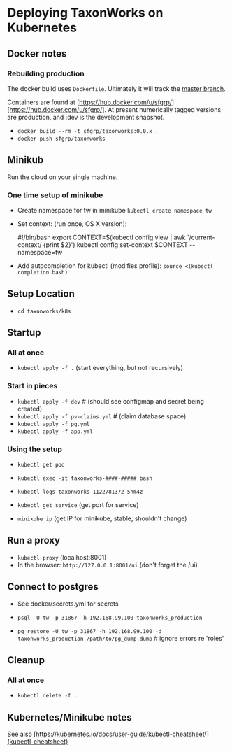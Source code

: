 # Deploying TaxonWorks on Kubernetes 

## Docker notes

### Rebuilding production

The docker build uses `Dockerfile`.  Ultimately it will track the [master branch](https://github.com/SpeciesFileGroup/taxonworks/tree/master).

Containers are found at [https://hub.docker.com/u/sfgrp/][https://hub.docker.com/u/sfgrp/]. At present numerically tagged versions are production, and :dev is the development snapshot.

* `docker build --rm -t sfgrp/taxonworks:0.0.x .` 
* `docker push sfgrp/taxonworks`

## Minikub

Run the cloud on your single machine.

### One time setup of minikube 

* Create namespace for tw in minikube `kubectl create namespace tw`
* Set context: (run once, OS X version):

    #!/bin/bash
    export CONTEXT=$(kubectl config view | awk '/current-context/ {print $2}')
    kubectl config set-context $CONTEXT --namespace=tw

* Add autocompletion for kubectl (modifies profile): `source <(kubectl completion bash)` 

## Setup Location

* `cd taxonworks/k8s`

## Startup

### All at once

* `kubectl apply -f .` (start everything, but not recursively)

### Start in pieces

* `kubectl apply -f dev`             # (should see configmap and secret being created)
* `kubectl apply -f pv-claims.yml`   # (claim database space)
* `kubectl apply -f pg.yml`
* `kubectl apply -f app.yml`

### Using the setup

* `kubectl get pod`
* `kubectl exec -it taxonworks-####-##### bash`
* `kubectl logs taxonworks-1122781372-5hm4z`

* `kubectl get service` (get port for service)
* `minikube ip` (get IP for minikube, stable, shouldn't change)

## Run a proxy 

* `kubectl proxy` (localhost:8001)
* In the browser: `http://127.0.0.1:8001/ui` (don't forget the /ui)

## Connect to postgres

* See docker/secrets.yml for secrets

* `psql -U tw -p 31867 -h 192.168.99.100 taxonworks_production` 
* `pg_restore -U tw -p 31867 -h 192.168.99.100 -d taxonworks_production /path/to/pg_dump.dump` # ignore errors re 'roles'

## Cleanup

### All at once
* `kubectl delete -f .`

## Kubernetes/Minikube notes 

See also [https://kubernetes.io/docs/user-guide/kubectl-cheatsheet/](kubectl-cheatsheet)
